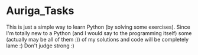 # Auriga_Tasks
This is just a simple way to learn Python (by solving some exercises).
Since I'm totally new to a Python (and I would say to the programming itself) some (actually may be all of them :)) of my solutions and code will be completely lame :)
Don't judge strong :)

